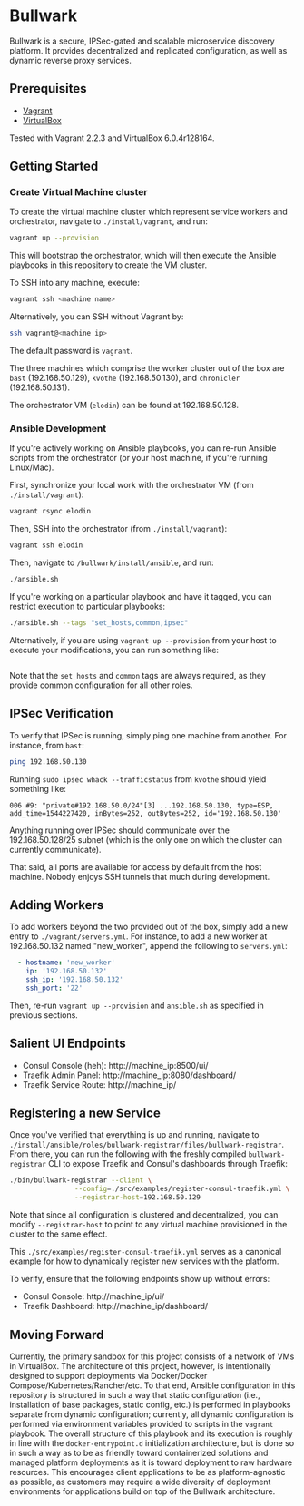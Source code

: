 # Bullwark

Bullwark is a secure, IPSec-gated and scalable microservice discovery platform.
It provides decentralized and replicated configuration, as well as dynamic
reverse proxy services.

## Prerequisites

- [Vagrant](https://www.vagrantup.com/)
- [VirtualBox](https://www.virtualbox.org/)

Tested with Vagrant 2.2.3 and VirtualBox 6.0.4r128164.

## Getting Started

### Create Virtual Machine cluster

To create the virtual machine cluster which represent service workers and
orchestrator, navigate to `./install/vagrant`, and run:

```bash
vagrant up --provision
```

This will bootstrap the orchestrator, which will then execute the Ansible
playbooks in this repository to create the VM cluster.

To SSH into any machine, execute:

```bash
vagrant ssh <machine name>
```

Alternatively, you can SSH without Vagrant by:

```bash
ssh vagrant@<machine ip>
```

The default password is `vagrant`.

The three machines which comprise the worker cluster out of the box are `bast`
(192.168.50.129), `kvothe` (192.168.50.130), and `chronicler` (192.168.50.131).

The orchestrator VM (`elodin`) can be found at 192.168.50.128.

### Ansible Development

If you're actively working on Ansible playbooks, you can re-run Ansible scripts
from the orchestrator (or your host machine, if you're running Linux/Mac).

First, synchronize your local work with the orchestrator VM 
(from `./install/vagrant`):

```bash
vagrant rsync elodin
```

Then, SSH into the orchestrator (from `./install/vagrant`):

```bash
vagrant ssh elodin
```

Then, navigate to `/bullwark/install/ansible`, and run:

```bash
./ansible.sh
```

If you're working on a particular playbook and have it tagged, you can restrict
execution to particular playbooks:

```bash
./ansible.sh --tags "set_hosts,common,ipsec"
```

Alternatively, if you are using `vagrant up --provision` from your host to 
execute your modifications, you can run something like:

```bash
```

Note that the `set_hosts` and `common` tags are always required, as they provide
common configuration for all other roles.

## IPSec Verification

To verify that IPSec is running, simply ping one machine from another. For
instance, from `bast`:

```bash
ping 192.168.50.130
```

Running `sudo ipsec whack --trafficstatus` from `kvothe` should yield something
like:

    006 #9: "private#192.168.50.0/24"[3] ...192.168.50.130, type=ESP, add_time=1544227420, inBytes=252, outBytes=252, id='192.168.50.130'

Anything running over IPSec should communicate over the 192.168.50.128/25 subnet 
(which is the only one on which the cluster can currently communicate).

That said, all ports are available for access by default from the host machine.
Nobody enjoys SSH tunnels that much during development.

## Adding Workers

To add workers beyond the two provided out of the box, simply add a new entry to
`./vagrant/servers.yml`. For instance, to add a new worker at 192.168.50.132 named
"new_worker", append the following to `servers.yml`:

```yaml
  - hostname: 'new_worker'
    ip: '192.168.50.132'
    ssh_ip: '192.168.50.132'
    ssh_port: '22'
```

Then, re-run `vagrant up --provision` and `ansible.sh` as specified in previous
sections.

## Salient UI Endpoints

- Consul Console (heh): http://machine_ip:8500/ui/
- Traefik Admin Panel: http://machine_ip:8080/dashboard/
- Traefik Service Route: http://machine_ip/<your application route>

## Registering a new Service

Once you've verified that everything is up and running, navigate to
`./install/ansible/roles/bullwark-registrar/files/bullwark-registrar`. From there, you can run the
following with the freshly compiled `bullwark-registrar` CLI to expose Traefik and
Consul's dashboards through Traefik:

```bash
./bin/bullwark-registrar --client \
                --config=./src/examples/register-consul-traefik.yml \
                --registrar-host=192.168.50.129
```

Note that since all configuration is clustered and decentralized, you can modify
`--registrar-host` to point to any virtual machine provisioned in the cluster to
the same effect.

This `./src/examples/register-consul-traefik.yml` serves as a canonical example
for how to dynamically register new services with the platform.

To verify, ensure that the following endpoints show up without errors:

- Consul Console: http://machine_ip/ui/
- Traefik Dashboard: http://machine_ip/dashboard/

## Moving Forward

Currently, the primary sandbox for this project consists of a network of VMs in
VirtualBox. The architecture of this project, however, is intentionally designed
to support deployments via Docker/Docker Compose/Kubernetes/Rancher/etc. To that
end, Ansible configuration in this repository is structured in such a way that
static configuration (i.e., installation of base packages, static config, etc.)
is performed in playbooks separate from dynamic configuration; currently, all
dynamic configuration is performed via environment variables provided to scripts
in the `vagrant` playbook. The overall structure of this playbook and its
execution is roughly in line with the `docker-entrypoint.d` initialization
architecture, but is done so in such a way as to be as friendly toward
containerized solutions and managed platform deployments as it is toward 
deployment to raw hardware resources. This encourages client applications to be
as platform-agnostic as possible, as customers may require a wide diversity of
deployment environments for applications build on top of the Bullwark
architecture.
